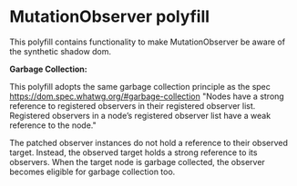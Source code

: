 # MutationObserver polyfill

This polyfill contains functionality to make MutationObserver be aware of the synthetic shadow dom.

**Garbage Collection:**

This polyfill adopts the same garbage collection principle as the spec https://dom.spec.whatwg.org/#garbage-collection
"Nodes have a strong reference to registered observers in their registered observer list.
Registered observers in a node’s registered observer list have a weak reference to the node."

The patched observer instances do not hold a reference to their observed target. Instead, the observed target holds a strong reference to its observers. When the target node is garbage collected, the observer becomes eligible for garbage collection too.
